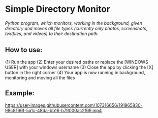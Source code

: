 # Simple Directory Monitor
###### Python program, which monitors, working in the background, given directory and moves all file types (currently only photos, screenshots, textfiles, and videos) to their destination path.

## How to use:
(1) Run the app 
(2) Enter your desired paths or replace the [WINDOWS USER] with your windows username
(3) Close the app by clicking the [X] button in the right corner
(4) Your app is now running in background, monitoring and moving all the files
## Example:
https://user-images.githubusercontent.com/107316656/191965830-98c8166f-5a1c-48da-bb16-b79000ac2f69.mp4
